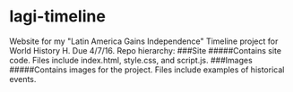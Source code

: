 # lagi-timeline
Website for my "Latin America Gains Independence" Timeline project for World History H.  Due 4/7/16.
Repo hierarchy:
###Site
#####Contains site code.  Files include index.html, style.css, and script.js.
###Images
#####Contains images for the project.  Files include examples of historical events.

